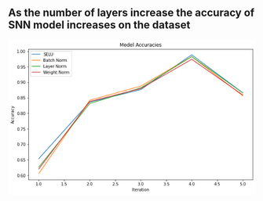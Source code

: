 ## As the number of layers increase the accuracy of SNN model increases on the dataset
![Local Image](plot.png)
